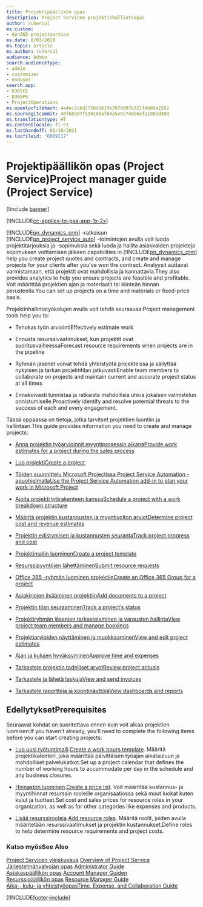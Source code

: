 ```yaml
---
title: Projektipäällikön opas
description: Project Servicen projektinhallintaopas
author: ruhercul
ms.custom:
- dyn365-projectservice
ms.date: 8/03/2018
ms.topic: article
ms.author: ruhercul
audience: Admin
search.audienceType:
- admin
- customizer
- enduser
search.app:
- D365CE
- D365PS
- ProjectOperations
ms.openlocfilehash: 4a4ec2cbd2750d1619b2970d97b321f4b89a2262
ms.sourcegitcommit: 40f68387f594180af64a5e5c748b6efa188bd300
ms.translationtype: HT
ms.contentlocale: fi-FI
ms.lasthandoff: 05/10/2021
ms.locfileid: "6009117"
---
```

# <a name="project-manager-guide-project-service"></a><span data-ttu-id="eb62e-103">Projektipäällikön opas (Project Service)</span><span class="sxs-lookup"><span data-stu-id="eb62e-103">Project manager guide (Project Service)</span></span>

[!include [banner](../includes/psa-now-project-operations.md)]

[!INCLUDE[cc-applies-to-psa-app-1x-2x](../includes/cc-applies-to-psa-app-1x-2x.md)]

[!INCLUDE[pn_dynamics_crm](../includes/pn-dynamics-crm.md)] <span data-ttu-id="eb62e-104">-ratkaisun [!INCLUDE[pn_project_service_auto](../includes/pn-project-service-auto.md)] -toimintojen avulla voit luoda projektitarjouksia ja -sopimuksia sekä luoda ja hallita asiakkaiden projekteja sopimuksen voittamisen jälkeen.</span><span class="sxs-lookup"><span data-stu-id="eb62e-104">capabilities in [!INCLUDE[pn_dynamics_crm](../includes/pn-dynamics-crm.md)] help you create project quotes and contracts, and create and manage projects for your clients after you’ve won the contract.</span></span> <span data-ttu-id="eb62e-105">Analyysit auttavat varmistamaan, että projektit ovat mahdollisia ja kannattavia.</span><span class="sxs-lookup"><span data-stu-id="eb62e-105">They also provides analytics to help you ensure projects are feasible and profitable.</span></span> <span data-ttu-id="eb62e-106">Voit määrittää projektien ajan ja materiaalit tai kiinteän hinnan perusteella.</span><span class="sxs-lookup"><span data-stu-id="eb62e-106">You can set up projects on a time and materials or fixed-price basis.</span></span>  
  
 <span data-ttu-id="eb62e-107">Projektinhallintatyökalujen avulla voit tehdä seuraavaa:</span><span class="sxs-lookup"><span data-stu-id="eb62e-107">Project management tools help you to:</span></span>  
  
-   <span data-ttu-id="eb62e-108">Tehokas työn arviointi</span><span class="sxs-lookup"><span data-stu-id="eb62e-108">Effectively estimate work</span></span>  
  
-   <span data-ttu-id="eb62e-109">Ennusta resurssivaatimukset, kun projektit ovat suoritusvaiheessa</span><span class="sxs-lookup"><span data-stu-id="eb62e-109">Forecast resource requirements when projects are in the pipeline</span></span>  
  
-   <span data-ttu-id="eb62e-110">Ryhmän jäsenet voivat tehdä yhteistyötä projekteissa ja säilyttää nykyisen ja tarkan projektitilan jatkuvasti</span><span class="sxs-lookup"><span data-stu-id="eb62e-110">Enable team members to collaborate on projects and maintain current and accurate project status at all times</span></span>  
  
-   <span data-ttu-id="eb62e-111">Ennakoivasti tunnistaa ja ratkaista mahdollisia uhkia jokaisen valmistelun onnistumiselle.</span><span class="sxs-lookup"><span data-stu-id="eb62e-111">Proactively identify and resolve potential threats to the success of each and every engagement.</span></span>  
  
<span data-ttu-id="eb62e-112">Tässä oppaassa on tietoja, jotka tarvitset projektien luontiin ja hallintaan.</span><span class="sxs-lookup"><span data-stu-id="eb62e-112">This guide provides information you need to create and manage projects:</span></span>  
  
-   [<span data-ttu-id="eb62e-113">Anna projektin työarvioinnit myyntiprosessin aikana</span><span class="sxs-lookup"><span data-stu-id="eb62e-113">Provide work estimates for a project during the sales process</span></span>](../psa/provide-estimates-project-during-sales-process.md)  
  
-   [<span data-ttu-id="eb62e-114">Luo projekti</span><span class="sxs-lookup"><span data-stu-id="eb62e-114">Create a project</span></span>](../psa/create-project.md)  
  
-   [<span data-ttu-id="eb62e-115">Töiden suunnittelu Microsoft Projectissa Project Service Automation -apuohjelmalla</span><span class="sxs-lookup"><span data-stu-id="eb62e-115">Use the Project Service Automation add-in to plan your work in Microsoft Project</span></span>](../psa/add-plan-work-microsoft-project.md)  
  
-   [<span data-ttu-id="eb62e-116">Ajoita projekti työrakenteen kanssa</span><span class="sxs-lookup"><span data-stu-id="eb62e-116">Schedule a project with a work breakdown structure</span></span>](../psa/schedule-project-work-breakdown-structure.md)  
  
-   [<span data-ttu-id="eb62e-117">Määritä projektin kustannusten ja myyntivoiton arviot</span><span class="sxs-lookup"><span data-stu-id="eb62e-117">Determine project cost and revenue estimates</span></span>](../psa/determine-project-cost-revenue-estimates.md)  
  
-   [<span data-ttu-id="eb62e-118">Projektin edistymisen ja kustannusten seuranta</span><span class="sxs-lookup"><span data-stu-id="eb62e-118">Track project progress and cost</span></span>](../psa/track-project-progress-cost.md)  
  
-   [<span data-ttu-id="eb62e-119">Projektimallin luominen</span><span class="sxs-lookup"><span data-stu-id="eb62e-119">Create a project template</span></span>](../psa/create-project-template.md)  
  
-   [<span data-ttu-id="eb62e-120">Resurssipyyntöjen lähettäminen</span><span class="sxs-lookup"><span data-stu-id="eb62e-120">Submit resource requests</span></span>](../psa/submit-resource-requests.md)  
  
-   [<span data-ttu-id="eb62e-121">Office 365 -ryhmän luominen projektiin</span><span class="sxs-lookup"><span data-stu-id="eb62e-121">Create an Office 365 Group for a project</span></span>](../psa/create-office-365-group-project.md)  
  
-   [<span data-ttu-id="eb62e-122">Asiakirjojen lisääminen projektiin</span><span class="sxs-lookup"><span data-stu-id="eb62e-122">Add documents to a project</span></span>](../psa/add-documents-project.md)  
  
-   [<span data-ttu-id="eb62e-123">Projektin tilan seuraaminen</span><span class="sxs-lookup"><span data-stu-id="eb62e-123">Track a project’s status</span></span>](../psa/track-project-status.md)  
  
-   [<span data-ttu-id="eb62e-124">Projektiryhmän jäsenien tarkasteleminen ja varausten hallinta</span><span class="sxs-lookup"><span data-stu-id="eb62e-124">View project team members and manage bookings</span></span>](../psa/view-project-team-members-manage-bookings.md)  
  
-   [<span data-ttu-id="eb62e-125">Projektiarvioiden näyttäminen ja muokkaaminen</span><span class="sxs-lookup"><span data-stu-id="eb62e-125">View and edit project estimates</span></span>](../psa/view-edit-project-estimates.md)  
  
-   [<span data-ttu-id="eb62e-126">Ajan ja kulujen hyväksyminen</span><span class="sxs-lookup"><span data-stu-id="eb62e-126">Approve time and expenses</span></span>](../psa/approve-time-expenses.md)  
  
-   [<span data-ttu-id="eb62e-127">Tarkastele projektin todelliset arvot</span><span class="sxs-lookup"><span data-stu-id="eb62e-127">Review project actuals</span></span>](../psa/review-project-actuals.md)  
  
-   [<span data-ttu-id="eb62e-128">Tarkastele ja lähetä laskuja</span><span class="sxs-lookup"><span data-stu-id="eb62e-128">View and send invoices</span></span>](../psa/view-send-invoices.md)  
  
-   [<span data-ttu-id="eb62e-129">Tarkastele raportteja ja koontinäyttöjä</span><span class="sxs-lookup"><span data-stu-id="eb62e-129">View dashboards and reports</span></span>](../psa/view-dashboards-reports.md)  
  
## <a name="prerequisites"></a><span data-ttu-id="eb62e-130">Edellytykset</span><span class="sxs-lookup"><span data-stu-id="eb62e-130">Prerequisites</span></span>  
 <span data-ttu-id="eb62e-131">Seuraavat kohdat on suoritettava ennen kuin voit alkaa projektien luomisen:</span><span class="sxs-lookup"><span data-stu-id="eb62e-131">If you haven't already, you’ll need to complete the following items before you can start creating projects:</span></span>  
  
-   <span data-ttu-id="eb62e-132">[Luo uusi työtuntimalli](../psa/create-work-hours-template.md).</span><span class="sxs-lookup"><span data-stu-id="eb62e-132">[Create a work hours template](../psa/create-work-hours-template.md).</span></span> <span data-ttu-id="eb62e-133">Määritä projektikalenteri, joka määrittää päivittäisen työajan aikatauluun ja mahdolliset palvelukatkot.</span><span class="sxs-lookup"><span data-stu-id="eb62e-133">Set up a project calendar that defines the number of working hours to accommodate per day in the schedule and any business closures.</span></span>  
  
-   <span data-ttu-id="eb62e-134">[Hinnaston luominen](../psa/create-price-list.md).</span><span class="sxs-lookup"><span data-stu-id="eb62e-134">[Create a price list](../psa/create-price-list.md).</span></span> <span data-ttu-id="eb62e-135">Voit määrittää kustannus- ja myyntihinnat resurssin rooleille organisaatiossa sekä muut luokat kuten kulut ja tuotteet.</span><span class="sxs-lookup"><span data-stu-id="eb62e-135">Set cost and sales prices for resource roles in your organization, as well as for other categories like expenses and products.</span></span>  
  
-   <span data-ttu-id="eb62e-136">[Lisää resurssirooleja](../psa/add-resource-roles.md).</span><span class="sxs-lookup"><span data-stu-id="eb62e-136">[Add resource roles](../psa/add-resource-roles.md).</span></span> <span data-ttu-id="eb62e-137">Määritä roolit, joiden avulla määritetään resurssivaatimukset ja projektin kustannukset.</span><span class="sxs-lookup"><span data-stu-id="eb62e-137">Define roles to help determine resource requirements and project costs.</span></span>  
  
### <a name="see-also"></a><span data-ttu-id="eb62e-138">Katso myös</span><span class="sxs-lookup"><span data-stu-id="eb62e-138">See Also</span></span>  
 <span data-ttu-id="eb62e-139">[Project Servicen yleiskuvaus](../psa/overview.md) </span><span class="sxs-lookup"><span data-stu-id="eb62e-139">[Overview of Project Service](../psa/overview.md) </span></span>  
 <span data-ttu-id="eb62e-140">[Järjestelmänvalvojan opas](../psa/admin-guide.md) </span><span class="sxs-lookup"><span data-stu-id="eb62e-140">[Administrator Guide](../psa/admin-guide.md) </span></span>  
 <span data-ttu-id="eb62e-141">[Asiakaspäällikön opas](../psa/account-manager-guide.md) </span><span class="sxs-lookup"><span data-stu-id="eb62e-141">[Account Manager Guiden](../psa/account-manager-guide.md) </span></span>  
 <span data-ttu-id="eb62e-142">[Resurssipäällikön opas](../psa/resource-manager-guide.md) </span><span class="sxs-lookup"><span data-stu-id="eb62e-142">[Resource Manager Guide](../psa/resource-manager-guide.md) </span></span>  
 [<span data-ttu-id="eb62e-143">Aika-, kulu- ja yhteistyöopas</span><span class="sxs-lookup"><span data-stu-id="eb62e-143">Time, Expense, and Collaboration Guide</span></span>](../psa/time-expense-collaboration-guide.md)



[!INCLUDE[footer-include](../includes/footer-banner.md)]